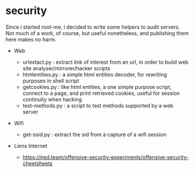 # security

Since i started root-me, i decided to write some helpers to audit servers.
Not much of a work, of course, but useful nonetheless, and publishing them here makes no harm. 

   - Web

     * urlextact.py    : extract link of interest from an url, in order to build web site analyser/mirrorer/hacker scripts
     * htmlentities.py : a simple html entities decoder, for rewriting purposes in shell script
     * getcookies.py   : like html entities, a one simple purpose script, connect to a page, and print retrieved cookies, useful for session continuity when hacking
     * test-methods.py : a script to test methods supported by a web server

   - Wifi

     * get-ssid.py : extract the sid from a capture of a wifi session 


   - Liens Internet

     * https://ired.team/offensive-security-experiments/offensive-security-cheetsheets

